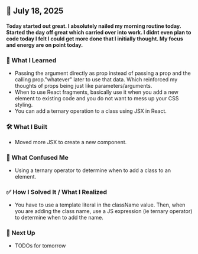 ## 📅 July 18, 2025

#### Today started out great. I absolutely nailed my morning routine today. Started the day off great which carried over into work. I didnt even plan to code today I felt I could get more done that I initially thought. My focus and energy are on point today.

### 🧠 What I Learned
- Passing the argument directly as prop instead of passing a prop and the calling prop."whatever" later to use that data. Which reinforced my thoughts of props being just like parameters/arguments.
- When to use React fragments, basically use it when you add a new element to existing code and you do not want to mess up your CSS styling.
- You can add a ternary operation to a class using JSX in React.

### 🛠️ What I Built
- Moved more JSX to create a new component.

### 🧨 What Confused Me
- Using a ternary operator to determine when to add a class to an element.

### ✅ How I Solved It / What I Realized
- You have to use a template literal in the className value. Then, when you are adding the class name, use a JS expression (ie ternary operator) to determine when to add the name.

### 📌 Next Up
- TODOs for tomorrow
